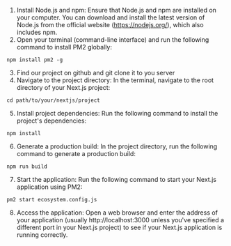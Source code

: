 1. Install Node.js and npm: Ensure that Node.js and npm are installed on your computer. You can download and install the latest version of Node.js from the official website (https://nodejs.org/), which also includes npm.
2. Open your terminal (command-line interface) and run the following command to install PM2 globally:

````
npm install pm2 -g
````

3. Find our project on github and git clone it to you server
4. Navigate to the project directory: In the terminal, navigate to the root directory of your Next.js project:

```
cd path/to/your/nextjs/project
```

5. Install project dependencies: Run the following command to install the project's dependencies:

```
npm install
```

6. Generate a production build: In the project directory, run the following command to generate a production build:

```
npm run build
```

7. Start the application: Run the following command to start your Next.js application using PM2:

```
pm2 start ecosystem.config.js
```

8. Access the application: Open a web browser and enter the address of your application (usually http://localhost:3000 unless you've specified a different port in your Next.js project) to see if your Next.js application is running correctly.

